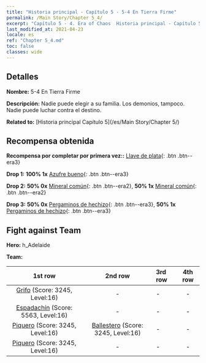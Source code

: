 ```yaml
---
title: "Historia principal - Capítulo 5 - 5-4 En Tierra Firme"
permalink: /Main Story/Chapter 5_4/
excerpt: "Capítulo 5 - 4. Era of Chaos  Historia principal - Capítulo 5_4. 5-4 En Tierra Firme"
last_modified_at: 2021-04-23
locale: es
ref: "Chapter 5_4.md"
toc: false
classes: wide
---
```


## Detalles

 **Nombre:** 5-4 En Tierra Firme

 **Descripción:** Nadie puede elegir a su familia. Los demonios, tampoco. Nadie puede luchar contra el destino.

 **Related to:** [Historia principal Capítulo 5](/es/Main Story/Chapter 5/)

## Recompensa obtenida

 **Recompensa por completar por primera vez::** [Llave de plata](/ItemsES/con_693/){: .btn .btn--era3}

 **Drop 1:** **100% 1x** [Azufre bueno](/ItemsES/mat_15/){: .btn .btn--era3}

 **Drop 2:** **50% 0x** [Mineral común](/ItemsES/mat_6/){: .btn .btn--era2}, **50% 1x** [Mineral común](/ItemsES/mat_6/){: .btn .btn--era2}

 **Drop 3:** **50% 0x** [Pergaminos de hechizo](/ItemsES/con_694/){: .btn .btn--era3}, **50% 1x** [Pergaminos de hechizo](/ItemsES/con_694/){: .btn .btn--era3}


## Fight against Team
 **Hero:** h_Adelaide

 **Team:**


  | 1st row | 2nd row | 3rd row | 4th row |
  |:----:|:----:|:----|:----:|
  | [Grifo](/es/units/Griffin/) (Score: 3245, Level:16)  | - | - | - |
  | [Espadachín](/es/units/Swordsman/) (Score: 5563, Level:16)  | - | - | - |
  | [Piquero](/es/units/Pikeman/) (Score: 3245, Level:16)  | [Ballestero](/es/units/Marksman/) (Score: 3245, Level:16)  | - | - |
  | [Piquero](/es/units/Pikeman/) (Score: 3245, Level:16)  | - | - | - |



